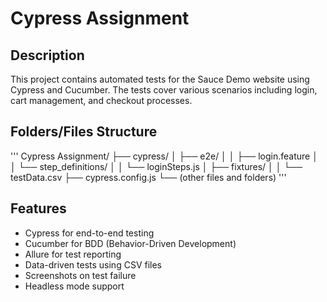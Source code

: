 # Cypress Assignment

## Description

This project contains automated tests for the Sauce Demo website using Cypress and Cucumber. The tests cover various scenarios including login, cart management, and checkout processes.

## Folders/Files Structure
'''
Cypress Assignment/
├── cypress/
│   ├── e2e/
│   │   ├── login.feature
│   │   └── step_definitions/
│   │       └── loginSteps.js
│   ├── fixtures/
│   │   └── testData.csv
├── cypress.config.js
└── (other files and folders)
'''

## Features

- Cypress for end-to-end testing
- Cucumber for BDD (Behavior-Driven Development)
- Allure for test reporting
- Data-driven tests using CSV files
- Screenshots on test failure
- Headless mode support
